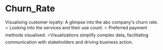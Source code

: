 # Churn_Rate

Visualising customer loyalty: A glimpse into the abc company's churn rate.
⭐ Looking into the services and their use count.
⭐ Preferred payment methods visualised.
⭐Visualizations simplify complex data, facilitating communication with stakeholders and driving business action.

